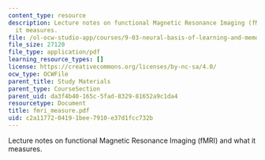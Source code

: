 ```yaml
---
content_type: resource
description: Lecture notes on functional Magnetic Resonance Imaging (fMRI) and what
  it measures.
file: /ol-ocw-studio-app/courses/9-03-neural-basis-of-learning-and-memory-fall-2007/c2a1177204191bee7910e37d1fcc732b_fmri_measure.pdf
file_size: 27120
file_type: application/pdf
learning_resource_types: []
license: https://creativecommons.org/licenses/by-nc-sa/4.0/
ocw_type: OCWFile
parent_title: Study Materials
parent_type: CourseSection
parent_uid: da3f4b40-165c-5fad-8329-81652a9c1da4
resourcetype: Document
title: fmri_measure.pdf
uid: c2a11772-0419-1bee-7910-e37d1fcc732b
---
```

Lecture notes on functional Magnetic Resonance Imaging (fMRI) and what it measures.